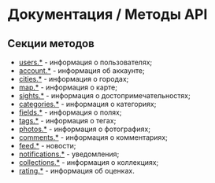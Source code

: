 # Документация / Методы API
## Секции методов
* [users.*](methods-users.md) - информация о пользователях;
* [account.*](methods-account.md) - информация об аккаунте;
* [cities.*](methods-cities.md) - информация о городах;
* [map.*](methods-map.md) - информация о карте;
* [sights.*](methods-sights.md) - информация о достопримечательностях;
* [categories.*](methods-categories.md) - информация о категориях;
* [fields.*](methods-fields.md) - информация о полях;
* [tags.*](methods-tags.md) - информация о тегах;
* [photos.*](methods-photos.md) - информация о фотографиях;
* [comments.*](methods-comments.md) - информация о комментариях;
* [feed.*](methods-feed.md) - новости;
* [notifications.*](methods-notifications.md) - уведомления;
* [collections.*](methods-collections.md) - информация о коллекциях;
* [rating.*](methods-rating.md) - информация об оценках.
